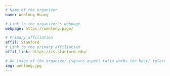 ```yaml
---
# Name of the organizer
name: Wenlong Huang

# Link to the organizer's webpage
webpage: https://wenlong.page/

# Primary affiliation
affil: Stanford
# Link to the primary affiliation
affil_link: https://cs.stanford.edu/

# An image of the organizer (square aspect ratio works the best) (place in the `assets/img/organizers` directory)
img: wenlong.jpg
---
```

